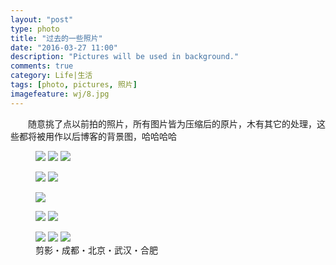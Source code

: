 ```yaml
---
layout: "post"
type: photo
title: "过去的一些照片"
date: "2016-03-27 11:00"
description: "Pictures will be used in background."
comments: true
category: Life|生活
tags: [photo, pictures, 照片]
imagefeature: wj/8.jpg
---
```

&emsp;&emsp;随意挑了点以前拍的照片，所有图片皆为压缩后的原片，木有其它的处理，这些都将被用作以后博客的背景图，哈哈哈哈

<!--more-->

<figure class="third">
	<a href="{{ site.url }}/images/wj/17.jpg"><img src="{{ site.url }}/images/wj/1.jpg"></a>
	<a href="{{ site.url }}/images/wj/2.jpg"><img src="{{ site.url }}/images/wj/2.jpg"></a>
	<a href="{{ site.url }}/images/wj/27.jpg"><img src="{{ site.url }}/images/wj/27.jpg"></a>
</figure>
<figure class="half">
	<a href="{{ site.url }}/images/wj/25.jpg"><img src="{{ site.url }}/images/wj/25.jpg"></a>
	<a href="{{ site.url }}/images/wj/3.jpg"><img src="{{ site.url }}/images/wj/3.jpg"></a>
</figure>
<figure>
	<a href="{{ site.url }}/images/wj/6.jpg"><img src="{{ site.url }}/images/wj/6.jpg"></a>
</figure>
<figure class="half">
	<a href="{{ site.url }}/images/wj/20.jpg"><img src="{{ site.url }}/images/wj/20.jpg"></a>
	<a href="{{ site.url }}/images/wj/8.jpg"><img src="{{ site.url }}/images/wj/8.jpg"></a>
</figure>
<figure class="third">
	<a href="{{ site.url }}/images/wj/11.jpg"><img src="{{ site.url }}/images/wj/11.jpg"></a>
	<a href="{{ site.url }}/images/wj/12.jpg"><img src="{{ site.url }}/images/wj/12.jpg"></a>
	<a href="{{ site.url }}/images/wj/16.jpg"><img src="{{ site.url }}/images/wj/16.jpg"></a>
	<figcaption>剪影・成都・北京・武汉・合肥</figcaption>
</figure>
